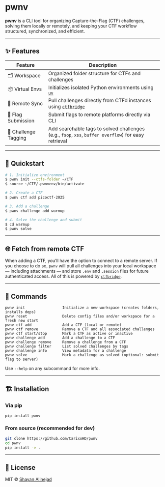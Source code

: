 # pwnv

**pwnv** is a CLI tool for organizing Capture-the-Flag (CTF) challenges, solving them locally or remotely, and keeping your CTF workflow structured, synchronized, and efficient.

---

## ✨ Features

| Feature              | Description                                                                                      |
|----------------------|--------------------------------------------------------------------------------------------------|
| 🗂 Workspace           | Organized folder structure for CTFs and challenges                                              |
| 📦 Virtual Envs       | Initializes isolated Python environments using [`uv`](https://github.com/astral-sh/uv)          |
| 🔄 Remote Sync        | Pull challenges directly from CTFd instances using [`ctfbridge`](https://pypi.org/project/ctfbridge) |
| 🚀 Flag Submission    | Submit flags to remote platforms directly via CLI                                                |
| 🔎 Challenge Tagging  | Add searchable tags to solved challenges (e.g., `fsop`, `xss`, `buffer overflow`) for easy retrieval |

---

## 🚀 Quickstart

```bash
# 1. Initialize environment
$ pwnv init --ctfs-folder ~/CTF
$ source ~/CTF/.pwnvenv/bin/activate

# 2. Create a CTF
$ pwnv ctf add picoctf-2025

# 3. Add a challenge
$ pwnv challenge add warmup

# 4. Solve the challenge and submit
$ cd warmup
$ pwnv solve
```

---

## 🌐 Fetch from remote CTF

When adding a CTF, you'll have the option to connect to a remote server. If you choose to do so, `pwnv` will pull all challenges into your local workspace — including attachments — and store `.env` and `.session` files for future authenticated access. All of this is powered by [`ctfbridge`](https://pypi.org/project/ctfbridge).

---

## 🧰 Commands

```
pwnv init                 Initialize a new workspace (creates folders, installs deps)
pwnv reset                Delete config files and/or workspace for a fresh new start
pwnv ctf add              Add a CTF (local or remote)
pwnv ctf remove           Remove a CTF and all associated challenges
pwnv ctf start/stop       Mark a CTF as active or inactive
pwnv challenge add        Add a challenge to a CTF
pwnv challenge remove     Remove a challenge from a CTF
pwnv challenge filter     List solved challenges by tags
pwnv challenge info       View metadata for a challenge
pwnv solve                Mark a challenge as solved (optional: submit flag to server)
```

Use `--help` on any subcommand for more info.

---

## 🏗️ Installation

### Via pip

```bash
pip install pwnv
```

### From source (recommended for dev)

```bash
git clone https://github.com/CarixoHD/pwnv
cd pwnv
pip install -e .
```

---


## 📄 License

MIT © [Shayan Alinejad](mailto:shayan.alinejad@proton.me)
